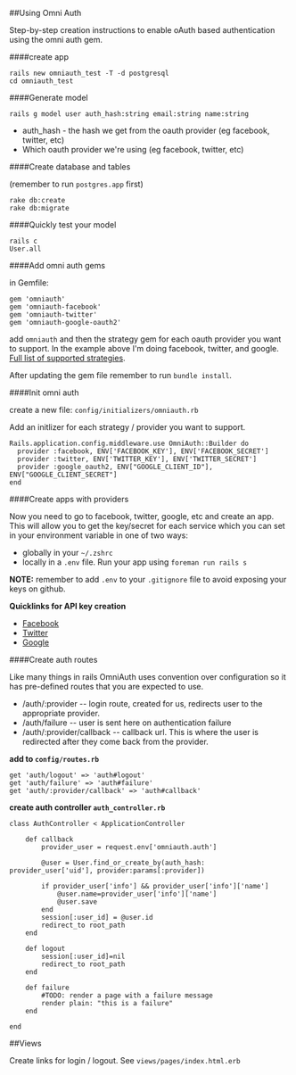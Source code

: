 ##Using Omni Auth

Step-by-step creation instructions to enable oAuth based authentication using the omni auth gem.

####create app

```
rails new omniauth_test -T -d postgresql
cd omniauth_test
```

####Generate model

```
rails g model user auth_hash:string email:string name:string
```
* auth_hash - the hash we get from the oauth provider (eg facebook, twitter, etc)
* Which oauth provider we're using (eg facebook, twitter, etc)


####Create database and tables

(remember to run `postgres.app` first)

```
rake db:create
rake db:migrate
```

####Quickly test your model

```
rails c
User.all
```

####Add omni auth gems

in Gemfile:

```
gem 'omniauth'
gem 'omniauth-facebook'
gem 'omniauth-twitter'
gem 'omniauth-google-oauth2'
```

add `omniauth` and then the strategy gem for each oauth provider you want to support. In the example above I'm doing facebook, twitter, and google. [Full list of supported strategies](https://github.com/intridea/omniauth/wiki/List-of-Strategies).

After updating the gem file remember to run `bundle install`.

####Init omni auth

create a new file:  `config/initializers/omniauth.rb`

Add an initlizer for each strategy / provider you want to support.

```
Rails.application.config.middleware.use OmniAuth::Builder do
  provider :facebook, ENV['FACEBOOK_KEY'], ENV['FACEBOOK_SECRET']
  provider :twitter, ENV['TWITTER_KEY'], ENV['TWITTER_SECRET']
  provider :google_oauth2, ENV["GOOGLE_CLIENT_ID"], ENV["GOOGLE_CLIENT_SECRET"]
end
```

####Create apps with providers

Now you need to go to facebook, twitter, google, etc and create an app. This will allow you to get the key/secret for each service which you can set in your environment variable in one of two ways:

* globally in your `~/.zshrc`
* locally in a `.env` file. Run your app using `foreman run rails s`

**NOTE:** remember to add `.env` to your `.gitignore` file to avoid exposing your keys on github.

**Quicklinks for API key creation**

* [Facebook](https://developers.facebook.com/apps/)
* [Twitter](https://apps.twitter.com/)
* [Google](https://console.developers.google.com/project)

####Create auth routes

Like many things in rails OmniAuth uses convention over configuration so it has pre-defined routes that you are expected to use.

* /auth/:provider -- login route, created for us, redirects user to the appropriate provider.
* /auth/failure -- user is sent here on authentication failure
* /auth/:provider/callback -- callback url. This is where the user is redirected after they come back from the provider.
 
**add to `config/routes.rb`**

```
get 'auth/logout' => 'auth#logout'
get 'auth/failure' => 'auth#failure'
get 'auth/:provider/callback' => 'auth#callback'
```

**create auth controller `auth_controller.rb`**

```
class AuthController < ApplicationController

    def callback
        provider_user = request.env['omniauth.auth']

        @user = User.find_or_create_by(auth_hash: provider_user['uid'], provider:params[:provider])

        if provider_user['info'] && provider_user['info']['name']
            @user.name=provider_user['info']['name']
            @user.save
        end
        session[:user_id] = @user.id
        redirect_to root_path
    end

    def logout
        session[:user_id]=nil
        redirect_to root_path
    end

    def failure
        #TODO: render a page with a failure message
        render plain: "this is a failure"
    end
   
end
```

##Views

Create links for login / logout. See `views/pages/index.html.erb`
